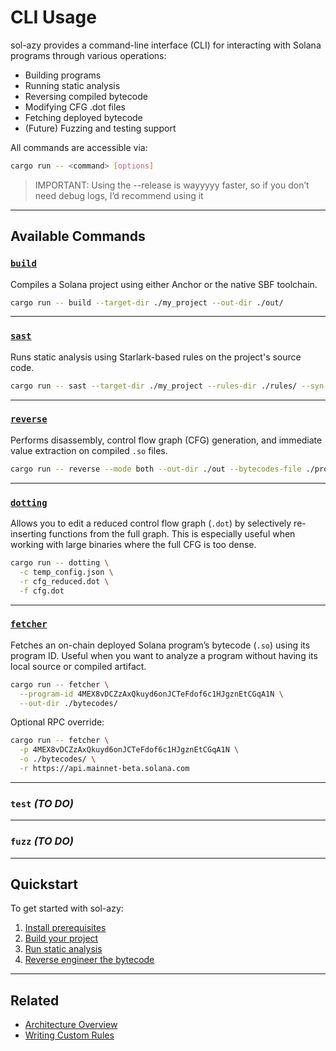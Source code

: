 # CLI Usage

sol-azy provides a command-line interface (CLI) for interacting with Solana programs through various operations:

- Building programs
- Running static analysis
- Reversing compiled bytecode
- Modifying CFG .dot files
- Fetching deployed bytecode
- (Future) Fuzzing and testing support

All commands are accessible via:

```bash
cargo run -- <command> [options]
```

> IMPORTANT: Using the --release is wayyyyy faster, so if you don’t need debug logs, I’d recommend using it

---

## Available Commands

### [`build`](cli/build.md)

Compiles a Solana project using either Anchor or the native SBF toolchain.

```bash
cargo run -- build --target-dir ./my_project --out-dir ./out/
```

---

### [`sast`](cli/sast.md)

Runs static analysis using Starlark-based rules on the project's source code.

```bash
cargo run -- sast --target-dir ./my_project --rules-dir ./rules/ --syn-scan-only
```

---

### [`reverse`](cli/reverse.md)

Performs disassembly, control flow graph (CFG) generation, and immediate value extraction on compiled `.so` files.

```bash
cargo run -- reverse --mode both --out-dir ./out --bytecodes-file ./program.so --labeling
```

---

### [`dotting`](../reverse/dotting.md)

Allows you to edit a reduced control flow graph (`.dot`) by selectively re-inserting functions from the full graph.
This is especially useful when working with large binaries where the full CFG is too dense.

```bash
cargo run -- dotting \
  -c temp_config.json \
  -r cfg_reduced.dot \
  -f cfg.dot
```

---

### [`fetcher`](../reverse/fetcher.md)

Fetches an on-chain deployed Solana program’s bytecode (`.so`) using its program ID.
Useful when you want to analyze a program without having its local source or compiled artifact.

```bash
cargo run -- fetcher \
  --program-id 4MEX8vDCZzAxQkuyd6onJCTeFdof6c1HJgznEtCGqA1N \
  --out-dir ./bytecodes/
```

Optional RPC override:

```bash
cargo run -- fetcher \
  -p 4MEX8vDCZzAxQkuyd6onJCTeFdof6c1HJgznEtCGqA1N \
  -o ./bytecodes/ \
  -r https://api.mainnet-beta.solana.com
```

---

### `test` *(TO DO)*

---

### `fuzz` *(TO DO)*

---

## Quickstart

To get started with sol-azy:

1. [Install prerequisites](installation.md)
2. [Build your project](cli/build.md)
3. [Run static analysis](cli/sast.md)
4. [Reverse engineer the bytecode](cli/reverse.md)

---

## Related

- [Architecture Overview](../architecture/app_state.md)
- [Writing Custom Rules](../rules/format.md)